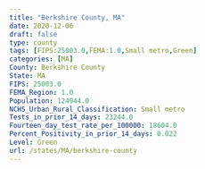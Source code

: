 ```yaml
---
title: "Berkshire County, MA"
date: 2020-12-06
draft: false
type: county
tags: [FIPS:25003.0,FEMA:1.0,Small metro,Green]
categories: [MA]
County: Berkshire County
State: MA
FIPS: 25003.0
FEMA_Region: 1.0
Population: 124944.0
NCHS_Urban_Rural_Classification: Small metro
Tests_in_prior_14_days: 23244.0
Fourteen_day_test_rate_per_100000: 18604.0
Percent_Positivity_in_prior_14_days: 0.022
Level: Green
url: /states/MA/berkshire-county
---
```



